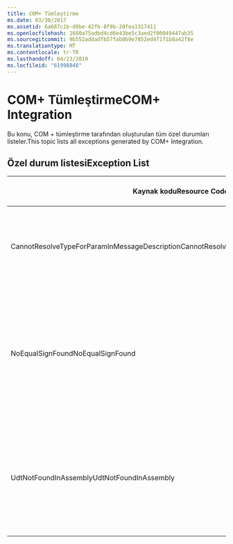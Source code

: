 ```yaml
---
title: COM+ Tümleştirme
ms.date: 03/30/2017
ms.assetid: 6a687c1b-d0be-42fb-8f9b-20fea1317411
ms.openlocfilehash: 1680a75adbd4cd6e43be5c3aed2f00049447ab35
ms.sourcegitcommit: 9b552addadfb57fab0b9e7852ed4f1f1b8a42f8e
ms.translationtype: MT
ms.contentlocale: tr-TR
ms.lasthandoff: 04/23/2019
ms.locfileid: "61998848"
---
```

# <a name="com-integration"></a><span data-ttu-id="0abea-102">COM+ Tümleştirme</span><span class="sxs-lookup"><span data-stu-id="0abea-102">COM+ Integration</span></span>
<span data-ttu-id="0abea-103">Bu konu, COM + tümleştirme tarafından oluşturulan tüm özel durumları listeler.</span><span class="sxs-lookup"><span data-stu-id="0abea-103">This topic lists all exceptions generated by COM+ Integration.</span></span>  
  
## <a name="exception-list"></a><span data-ttu-id="0abea-104">Özel durum listesi</span><span class="sxs-lookup"><span data-stu-id="0abea-104">Exception List</span></span>  
  
|<span data-ttu-id="0abea-105">Kaynak kodu</span><span class="sxs-lookup"><span data-stu-id="0abea-105">Resource Code</span></span>|<span data-ttu-id="0abea-106">Kaynak dizesi</span><span class="sxs-lookup"><span data-stu-id="0abea-106">Resource String</span></span>|  
|-------------------|---------------------|  
|<span data-ttu-id="0abea-107">CannotResolveTypeForParamInMessageDescription</span><span class="sxs-lookup"><span data-stu-id="0abea-107">CannotResolveTypeForParamInMessageDescription</span></span>|<span data-ttu-id="0abea-108">Belirtilen ad alanı içinde belirtilen parametre türü çözümlenemiyor.</span><span class="sxs-lookup"><span data-stu-id="0abea-108">The type for the specified parameter within the specified namespace cannot be resolved.</span></span>|  
|<span data-ttu-id="0abea-109">NoEqualSignFound</span><span class="sxs-lookup"><span data-stu-id="0abea-109">NoEqualSignFound</span></span>|<span data-ttu-id="0abea-110">Belirtilen anahtar sözcüğü, ardından bir eşittir sahiptir.</span><span class="sxs-lookup"><span data-stu-id="0abea-110">The specified keyword has no equal sign following it.</span></span> <span data-ttu-id="0abea-111">Her anahtar sözcüğün bir eşittir işareti ve bir değer düzenin uygulandığından emin olun.</span><span class="sxs-lookup"><span data-stu-id="0abea-111">Ensure that each keyword is followed by an equal sign and a value.</span></span>|  
|<span data-ttu-id="0abea-112">UdtNotFoundInAssembly</span><span class="sxs-lookup"><span data-stu-id="0abea-112">UdtNotFoundInAssembly</span></span>|<span data-ttu-id="0abea-113">Belirtilen kullanıcı tanımlı tür bulunamıyor.</span><span class="sxs-lookup"><span data-stu-id="0abea-113">The specified user-defined type cannot be found.</span></span> <span data-ttu-id="0abea-114">Doğru tür ve tür kitaplığı kayıtlı ve belirtilen emin olun.</span><span class="sxs-lookup"><span data-stu-id="0abea-114">Ensure that the correct type and type library are registered and specified.</span></span>|
